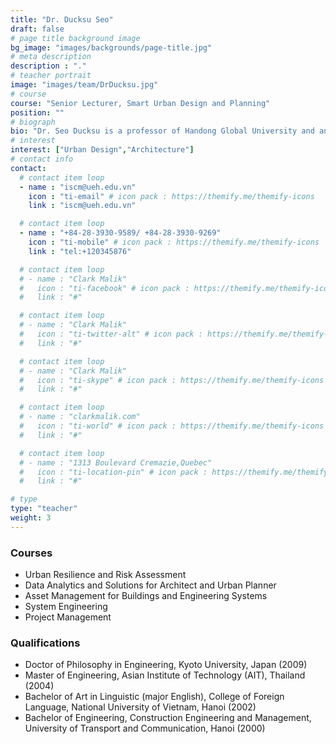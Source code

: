 ```yaml
---
title: "Dr. Ducksu Seo"
draft: false
# page title background image
bg_image: "images/backgrounds/page-title.jpg"
# meta description
description : "."
# teacher portrait
image: "images/team/DrDucksu.jpg"
# course
course: "Senior Lecturer, Smart Urban Design and Planning"
position: ""
# biograph
bio: "Dr. Seo Ducksu is a professor of Handong Global University and an urbanist who is leading creative urban projects and studies around the world. He was educated at Handong Global University for an architecture bachelor degree, Harvard University for an urban design master degree, and received a PH.D. in urban planning from Seoul National University. He has experienced professional design and planning projects in renowned institutes of multiple countries. Partnering with NIBC Global Institute and ISCM (Institute of Smart City and Management), he is enthusiastically involved in innovative urban planning projects and regional studies based on the sustainable city paradigm around emerging world cities."
# interest
interest: ["Urban Design","Architecture"]
# contact info
contact:
  # contact item loop
  - name : "iscm@ueh.edu.vn"
    icon : "ti-email" # icon pack : https://themify.me/themify-icons
    link : "iscm@ueh.edu.vn"

  # contact item loop
  - name : "+84-28-3930-9589/ +84-28-3930-9269"
    icon : "ti-mobile" # icon pack : https://themify.me/themify-icons
    link : "tel:+120345876"

  # contact item loop
  # - name : "Clark Malik"
  #   icon : "ti-facebook" # icon pack : https://themify.me/themify-icons
  #   link : "#"

  # contact item loop
  # - name : "Clark Malik"
  #   icon : "ti-twitter-alt" # icon pack : https://themify.me/themify-icons
  #   link : "#"

  # contact item loop
  # - name : "Clark Malik"
  #   icon : "ti-skype" # icon pack : https://themify.me/themify-icons
  #   link : "#"

  # contact item loop
  # - name : "clarkmalik.com"
  #   icon : "ti-world" # icon pack : https://themify.me/themify-icons
  #   link : "#"

  # contact item loop
  # - name : "1313 Boulevard Cremazie,Quebec"
  #   icon : "ti-location-pin" # icon pack : https://themify.me/themify-icons
  #   link : "#"

# type
type: "teacher"
weight: 3
---
```


### Courses
* Urban Resilience and Risk Assessment
* Data Analytics and Solutions for Architect and Urban Planner
* Asset Management for Buildings and Engineering Systems
* System Engineering
* Project Management

### Qualifications
* Doctor of Philosophy in Engineering, Kyoto University, Japan (2009)
* Master of Engineering, Asian Institute of Technology (AIT), Thailand (2004)
* Bachelor of Art in Linguistic (major English), College of Foreign Language, National University of Vietnam, Hanoi (2002)
* Bachelor of Engineering, Construction Engineering and Management, University of Transport and Communication, Hanoi (2000)
